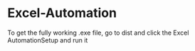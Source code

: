 # Excel-Automation

To get the fully working .exe file, go to dist and click the Excel AutomationSetup and run it

